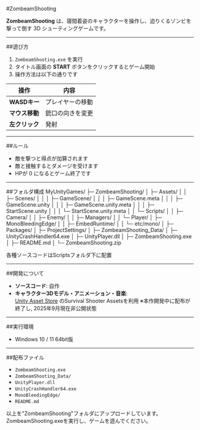 #ZombeamShooting

**ZombeamShooting** は、寝間着姿のキャラクターを操作し、迫りくるゾンビを撃って倒す 3D シューティングゲームです。  

---

##遊び方

1. `ZombeamShooting.exe` を実行  
2. タイトル画面の **START** ボタンをクリックするとゲーム開始  
3. 操作方法は以下の通りです  

| 操作 | 内容 |
|------|------|
| **WASDキー** | プレイヤーの移動 |
| **マウス移動** | 銃口の向きを変更 |
| **左クリック** | 発射 |

---

##ルール
- 敵を撃つと得点が加算されます  
- 敵と接触するとダメージを受けます  
- HPが 0 になるとゲーム終了です  

---

##フォルダ構成
MyUnityGames/
├─ ZombeamShooting/
│  ├─ Assets/
│  │  ├─ Scenes/
│  │  │  ├─ GameScene/
│  │  │  ├─ GameScene.meta
│  │  │  ├─ GameScene.unity
│  │  │  ├─ GameScene.unity.meta
│  │  │  ├─ StartScene.unity
│  │  │  └─ StartScene.unity.meta
│  │  └─ Scripts/
│  │     ├─ Camera/
│  │     ├─ Enemy/
│  │     ├─ Managers/
│  │     └─ Player/
│  ├─ MonoBleedingEdge/
│  │  ├─ EmbedRuntime/
│  │  └─ etc/mono/
│  ├─ Packages/
│  ├─ ProjectSettings/
│  ├─ ZombeamShooting_Data/
│  ├─ UnityCrashHandler64.exe
│  ├─ UnityPlayer.dll
│  ├─ ZombeamShooting.exe
│  ├─ README.md
│  └─ ZombeamShooting.zip

各種ソースコードはScriptsフォルダ下に配置

---

##開発について
- **ソースコード**: 自作  
- **キャラクター3Dモデル・アニメーション・音楽**:  
  [Unity Asset Store](https://www.assetstore.unity3d.com/#!/content/40756) のSurvival Shooter Assetsを利用
  ※本作開発中に配布が終了し, 2025年9月現在非公開状態

---

##実行環境
- Windows 10 / 11 64bit版
---

##配布ファイル
- `ZombeamShooting.exe`  
- `ZombeamShooting_Data/`  
- `UnityPlayer.dll`  
- `UnityCrashHandler64.exe`  
- `MonoBleedingEdge/`  
- `README.md`  

以上を"ZombeamShooting"フォルダにアップロードしています。
ZombeamShooting.exeを実行し、ゲームを遊んでください。
